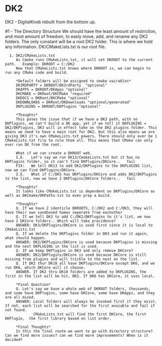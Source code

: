 # DK2
DK2 - DigitalKnob rebuilt from the bottom up.

#1 - The Directory Structure
      We should have the least amount of restriction, and most amount of freedom, to easly move, add, and rename any DK2 folders.
      The only constant will be a root DK2 folder. This is where we hold any information. DK/CMakeLists.txt is our root file.
      
      1. DK2/CMakeLists.txt
         As Cmake runs CMakeLists.txt, it will set DKROOT to the current path.   Example: DKROOT = C:/DK2
         Now that CMakeLists.txt knows where DKROOT is, we can begin to run any CMake code and build. 
         
         *Default folders will be assigned to cmake vairables*
         DK3RDPARTY = DKROOT/DK3rdParty  "optional"
         DKAPPS = DKROOT/DKApps "optional"
         DKCMAKE = DKRoot/DKCMake "required"
         DKDOCS = DKRoot/DKCMake "optional"
         DKDOWNLOADS = DKRoot/DKDownloads "optional/generated"
         DKPLUGINS = DKROOT/DKPlugins "optional"
         
         *Thoughts*
         This poses the issue that if we have a DK3 path, with no DKPlugins, we can't build a DK app, yet if we tell it DKPLUGINS = DK2/DKPlugins, DK3 will in effect take on the DK2 plugins folder. This means we need to have a main root for DK2. But this also means we are giving DK3 it's own CMakeLists.txt powers. There should only ever be 1 CMakeLists.txt file to rule them all. This means that CMake can only ever run DK from the root. 
         
         What if we can create a DKROOT web.
         I.E.   Let's say we run DK13/CmakeLists.txt but it has no DKPlugins folder, so it can't find DKPlugins/DKCore..   fail
         FIX:   We tell DK13 to add DK2/DKPlugins to the DKPLUGINS list, now we can find DKPlugins/DKCore. 
         I.E.   What if C:/DK5 has DKPlugins/DKCore and adds DK2/DKPlugins to the list, now we have 2 DKPlugins/DKCore folders..   fail 
         
         *Thoughts*
         It looks like CMakeLists.txt is dependent on DKPlugins/DKCore as well as DKCmake/DKPaths.txt to even prep a build. 
         
         *Thoughts*
         Q. If we have 2 identicle DKROOTS, C:/DK2 and C:/DK3, they will have their own sandboxed homes seperate from eachother
         Q. If we tell DK3 to add C:/DK2/DKPlugins to it's list, we now have 2 DKCore folders.. Which will take precidence?
         ANSWER: DK3/DKPlugins/DKCore is used first since it is local to CMakeLists.txt
         Q. If we delete the DKPlugins folder in DK3 and run it again, what should happen.
         ANSWER: DK2/DKPlugins/DKCore is used because DKPlugins is missing and the next DKPLUGINS in the list is used.
         Q. IF we keep DKPlugins in DK3 and only remove DKCore?
         ANSWER: DK2/DKPlugins/DKCore is used because DKCore is still missing from plugins and will trickle to the next on the list.
         Q. If DK2 thur DK10 all have DKPlugins/DKCore except DK6, and we run DK6, which DKCore will it choose.
         ANSWER. If DK2 thru DK10 folders are added to DKPLUGINS, the first in the list will be hit, DK2. If DK6 has DKCore, it uses local. 
         
         *Final Question*
         Q. Let's say we have a whole web of DKROOT folders, thousands, and some have DKPlugins, some have DKCore, some have DKApps, and they are all mixed.
         ANSWER: Local folders will always be invoked first if they exist. If not, each list will be searched for the first avaiable and fail if not found. 
                 CMakeLists.txt will find the first DKCore, the first DKPlugie,  the first library based on list order.
                 
         *Final Thoughts*
         Is this the final route we want to go with directory structure? Can we find more issues? can we find more improvements? When is it decided?
         
         
         
         
         
         
         

     
